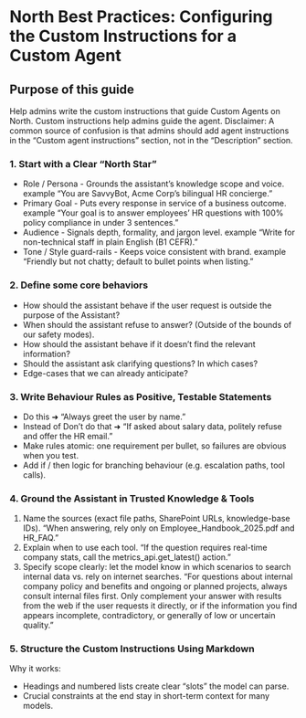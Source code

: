 # North Best Practices: Configuring the Custom Instructions for a Custom Agent

## Purpose of this guide
Help admins write the custom instructions that guide Custom Agents on North. Custom instructions help admins guide the agent.
Disclaimer: A common source of confusion is that admins should add agent instructions in the “Custom agent instructions” section, not in the “Description” section.

### 1. Start with a Clear “North Star”
- Role / Persona - Grounds the assistant’s knowledge scope and voice. example “You are SavvyBot, Acme Corp’s bilingual HR concierge.”
- Primary Goal - Puts every response in service of a business outcome. example “Your goal is to answer employees’ HR questions with 100% policy compliance in under 3 sentences.”
- Audience - Signals depth, formality, and jargon level. example “Write for non-technical staff in plain English (B1 CEFR).”
- Tone / Style guard-rails - Keeps voice consistent with brand. example “Friendly but not chatty; default to bullet points when listing.”

### 2. Define some core behaviors
- How should the assistant behave if the user request is outside the purpose of the Assistant? 
- When should the assistant refuse to answer? (Outside of the bounds of our safety modes).
- How should the assistant behave if it doesn’t find the relevant information? 
- Should the assistant ask clarifying questions? In which cases?
- Edge-cases that we can already anticipate?

### 3. Write Behaviour Rules as Positive, Testable Statements
- Do this ➜ “Always greet the user by name.”
- Instead of Don’t do that ➜ “If asked about salary data, politely refuse and offer the HR email.”
- Make rules atomic: one requirement per bullet, so failures are obvious when you test.
- Add if / then logic for branching behaviour (e.g. escalation paths, tool calls).

### 4. Ground the Assistant in Trusted Knowledge & Tools
1. Name the sources (exact file paths, SharePoint URLs, knowledge-base IDs). “When answering, rely only on Employee_Handbook_2025.pdf and HR_FAQ.”
2. Explain when to use each tool. “If the question requires real-time company stats, call the metrics_api.get_latest() action.”
3. Specify scope clearly: let the model know in which scenarios to search internal data vs. rely on internet searches. “For questions about internal company policy and benefits and ongoing or planned projects, always consult internal files first. Only complement your answer with results from the web if the user requests it directly, or if the information you find appears incomplete, contradictory, or generally of low or uncertain quality.”

### 5. Structure the Custom Instructions Using Markdown
Why it works:
- Headings and numbered lists create clear “slots” the model can parse.
- Crucial constraints at the end stay in short-term context for many models.